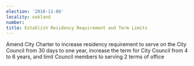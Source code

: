 ```yaml
---
election: '2018-11-06'
locality: oakland
number: 
title: Establish Residency Requirement and Term Limits
---
```

Amend City Charter to increase residency requirement to serve on the City Council from 30 days to one year, increase the term for City Council from 4 to 6 years, and limit Council members to serving 2 terms of office
